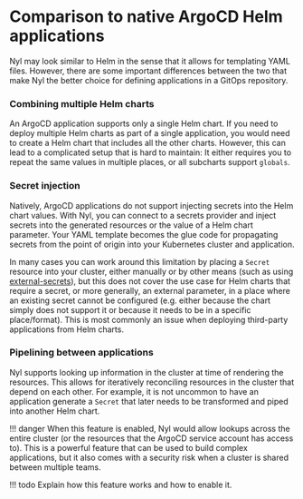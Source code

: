 # Comparison to native ArgoCD Helm applications

Nyl may look similar to Helm in the sense that it allows for templating YAML files. However, there are some important
differences between the two that make Nyl the better choice for defining applications in a GitOps repository.

### Combining multiple Helm charts

An ArgoCD application supports only a single Helm chart. If you need to deploy multiple Helm charts as part of a single
application, you would need to create a Helm chart that includes all the other charts. However, this can lead to a
complicated setup that is hard to maintain: It either requires you to repeat the same values in multiple places, or
all subcharts support `globals`.

### Secret injection

Natively, ArgoCD applications do not support injecting secrets into the Helm chart values. With Nyl, you can connect
to a secrets provider and inject secrets into the generated resources or the value of a Helm chart parameter. Your
YAML template becomes the glue code for propagating secrets from the point of origin into your Kubernetes cluster
and application.

In many cases you can work around this limitation by placing a `Secret` resource into your cluster, either manually
or by other means (such as using [external-secrets]), but this does not cover the use case for Helm charts that require
a secret, or more generally, an external parameter, in a place where an existing secret cannot be configured (e.g.
either because the chart simply does not support it or because it needs to be in a specific place/format). This is
most commonly an issue when deploying third-party applications from Helm charts.

  [external-secrets]: https://external-secrets.io/latest/

### Pipelining between applications

Nyl supports looking up information in the cluster at time of rendering the resources. This allows for iteratively
reconciling resources in the cluster that depend on each other. For example, it is not uncommon to have an application
generate a `Secret` that later needs to be transformed and piped into another Helm chart.

!!! danger
    When this feature is enabled, Nyl would allow lookups across the entire cluster (or the resources that the
    ArgoCD service account has access to). This is a powerful feature that can be used to build complex applications,
    but it also comes with a security risk when a cluster is shared between multiple teams.

!!! todo
    Explain how this feature works and how to enable it.
